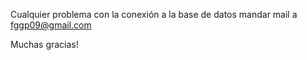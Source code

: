Cualquier problema con la conexión a la base de datos mandar mail a fggp09@gmail.com

Muchas gracias!
